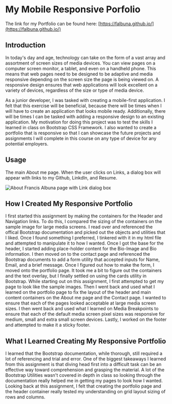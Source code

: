 # My Mobile Responsive Porfolio

The link for my Portfolio can be found here: [https://falbuna.github.io/](https://falbuna.github.io/)

## Introduction

In today's day and age, technology can take on the form of a vast array and assortment of screen sizes of media devices. You can view pages on a computer screen monitor, a tablet, and even on a handheld phone. This means that web pages need to be designed to be adaptive and media responsive depending on the screen size the page is being viewed on. A responsive design ensures that web applications will look excellent on a variety of devices, regardless of the size or type of media device.

As a junior developer, I was tasked with creating a mobile-first application. I felt that this exercise will be beneficial, because there will be times when I will have to create an application that looks mobile ready. Additionally, there will be times I can be tasked with adding a responsive design to an existing application. My motivation for doing this project was to test the skills I learned in class on Bootstrap CSS Framework. I also wanted to create a portfolio that is responsive so that I can showcase the future projects and assignments I will complete in this course on any type of device for any potential employers.

## Usage

The main About me page. When the user clicks on Links, a dialog box will appear with links to my Github, LinkdIn, and Resume.

![About Francis Albuna page with Link dialog box]()

## How I Created My Responsive Portfolio

I first started this assignment by making the containers for the Header and Navigation links. To do this, I compared the sizing of the containers on the sample image for large media screens. I read over and referenced the offical Bootstrap documentation and picked out the objects and utilities that I liked. Once I found something I preferred, I tinkered with it in my html file and attempted to manipulate it to how I wanted. Once I got the base for the header, I started adding place-holder content for the Bio-Image and Bio information. I then moved on to the contact page and referenced the Bootstrap documents to add a form utility that accepted inputs for Name, Email, and a brief message. Once I figured out how to make the form, I moved onto the portfolio page. It took me a bit to figure out the containers and the text overlay, but I finally settled on using the cards utility in Bootstrap. While starting out on this assignment, I first attempted to get my page to look like the sample images. Then I went back and used what I learned on the portfolio page to fix the layout of the header and main content containers on the About me page and the Contact page. I wanted to ensure that each of the pages looked acceptable at large media screen sizes. I then went back and used what I learned on Media Breakpoints to ensure that each of the default media screen pixel sizes was responsive for medium, small and extra small screen devices. Lastly, I worked on the footer and attempted to make it a sticky footer.

## What I Learned Creating My Responsive Portfolio

I learned that the Bootstrap documentation, while thorough, still required a lot of referencing and trial and error. One of the biggest takeaways I learned from this assignment is that diving head first into a difficult task can be an effective way toward comprehension and grasping the material. A lot of the Bootstrap Utilities wasn't covered in depth in class so looking through the documentation really helped me in getting my pages to look how I wanted. Looking back at this assignment, I felt that creating the portfolio page and the header container really tested my understanding on grid layout sizing of rows and columns.